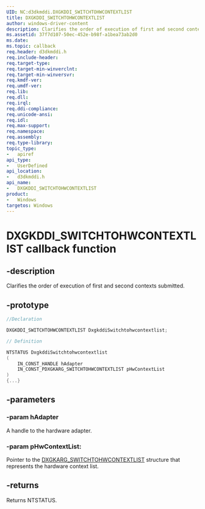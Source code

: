 ```yaml
---
UID: NC:d3dkmddi.DXGKDDI_SWITCHTOHWCONTEXTLIST
title: DXGKDDI_SWITCHTOHWCONTEXTLIST
author: windows-driver-content
description: Clarifies the order of execution of first and second contexts submitted.
ms.assetid: 37f7d107-50ec-452e-b98f-a1bea73ab2d0
ms.date: 
ms.topic: callback
req.header: d3dkmddi.h
req.include-header:
req.target-type:
req.target-min-winverclnt:
req.target-min-winversvr:
req.kmdf-ver:
req.umdf-ver:
req.lib:
req.dll:
req.irql: 
req.ddi-compliance:
req.unicode-ansi:
req.idl:
req.max-support:
req.namespace:
req.assembly:
req.type-library: 
topic_type: 
-	apiref
api_type: 
-	UserDefined
api_location: 
-	d3dkmddi.h
api_name: 
-	DXGKDDI_SWITCHTOHWCONTEXTLIST
product:
-	Windows
targetos: Windows
---
```


# DXGKDDI_SWITCHTOHWCONTEXTLIST callback function

## -description

Clarifies the order of execution of first and second contexts submitted.

## -prototype

```cpp
//Declaration

DXGKDDI_SWITCHTOHWCONTEXTLIST DxgkddiSwitchtohwcontextlist; 

// Definition

NTSTATUS DxgkddiSwitchtohwcontextlist 
(
	IN_CONST_HANDLE hAdapter
	IN_CONST_PDXGKARG_SWITCHTOHWCONTEXTLIST pHwContextList
)
{...}

```

## -parameters

### -param hAdapter

A handle to the hardware adapter.

### -param pHwContextList: 

Pointer to the [DXGKARG_SWITCHTOHWCONTEXTLIST](ns-d3dkmddi-_dxgkarg_switchtohwcontextlist.md) structure that represents the hardware context list.

## -returns

Returns NTSTATUS.


